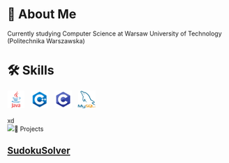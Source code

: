 # 🚀 About Me
Currently studying Computer Science at Warsaw University of Technology (Politechnika Warszawska)

# 🛠 Skills

<div>
    <img style="margin-right: 10px;" height="40" src="java.webp">
    <img style="margin-right: 10px;" height="40" src="cpp.png">
    <img style="margin-right: 10px;" height="40" src="c.png">
    <img height="40" src="mysql.png">
</div>
<br>

<div>
    <div>xd</div>
    <img height="40" src="java.webp>
</div>
           
# 🚩 Projects
## [SudokuSolver](https://github.com/MrMozart3/SudokuSolver)
